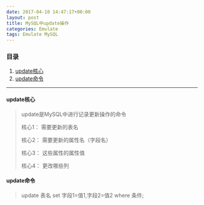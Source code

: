 ```yaml
---
date: 2017-04-10 14:47:17+00:00
layout: post
title: MySQL中update操作
categories: Emulate
tags: Emulate MySQL
---
```


### 目录

1. [update核心](#item1)
2. [update命令](#item2)

---
#### <span id="item1">update核心</span>
> update是MySQL中进行记录更新操作的命令
> 
> 核心1： 需要更新的表名
> 
> 核心2： 需要更新的属性名（字段名）
> 
> 核心3： 这些属性的属性值
> 
> 核心4： 更改哪些列

#### <span id="item2">update命令</span>
> update 表名 set 字段1=值1,字段2=值2 where 条件;
